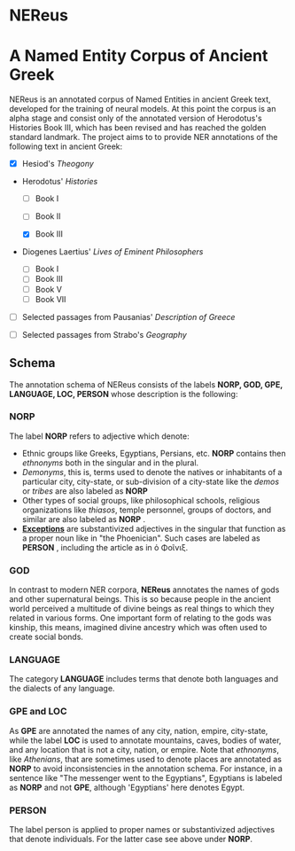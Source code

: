 # NEReus

#  A Named Entity Corpus of Ancient Greek



NEReus is an annotated corpus of Named Entities in ancient Greek text, developed for the training of neural models. At this point the corpus is an alpha stage and consist only of the annotated version of Herodotus's Histories Book III, which has been revised and has reached the golden standard landmark.  The project aims to to provide NER annotations of the following text in ancient Greek:

- [x] Hesiod's *Theogony*

* Herodotus' *Histories*

  - [ ] Book I

  - [ ] Book II
  - [x] Book III

* Diogenes  Laertius' *Lives of Eminent Philosophers*

  * [ ] Book I
  * [ ] Book III
  * [ ] Book V
  * [ ] Book  VII

* [ ] Selected passages from Pausanias' *Description of Greece*

* [ ]  Selected passages from Strabo's *Geography*

## Schema

The annotation schema of NEReus consists of the labels **NORP, GOD, GPE, LANGUAGE, LOC, PERSON** whose description is the following:

### NORP

The label **NORP**  refers to adjective which denote:

* Ethnic groups like Greeks, Egyptians, Persians, etc.  **NORP** contains then *ethnonyms* both in the singular and in the plural.
* *Demonyms*, this is, terms used to denote the natives or inhabitants of a particular city, city-state, or sub-division of a city-state like the *demos* or *tribes* are also labeled as **NORP**   
* Other types of social groups, like philosophical schools, religious organizations like *thiasos*, temple personnel, groups of doctors, and similar are also labeled as **NORP** .
* **<u>Exceptions</u>** are substantivized adjectives in the singular that function as a proper noun like in "the Phoenician". Such cases are labeled as **PERSON** , including the article as in ὁ Φοῖνιξ.

### GOD

In contrast to  modern NER corpora, **NEReus** annotates the names of gods and other supernatural beings. This is so because people in the ancient world perceived a multitude of divine beings as real things to which they related in various forms. One important form of relating to the gods was kinship, this means, imagined divine ancestry which was often used to create social bonds. 

### LANGUAGE

The category **LANGUAGE** includes terms that denote both languages and the dialects of any language.

### GPE and LOC

As **GPE** are annotated the names of any city, nation, empire, city-state, while the label **LOC** is used to annotate mountains, caves, bodies of water, and any location that is not a city, nation, or empire. Note that *ethnonyms*, like *Athenians*, that are sometimes used to denote places are annotated as **NORP** to avoid inconsistencies in the annotation schema. For instance, in a sentence like "The messenger went to the Egyptians",  Egyptians is labeled as **NORP** and not **GPE**, although 'Egyptians' here denotes Egypt.

### PERSON

The label person is applied to proper names or substantivized adjectives that denote individuals. For the latter case see above under **NORP**. 





 



